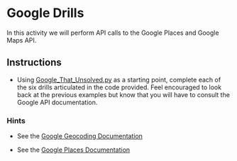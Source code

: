 # Google Drills

In this activity we will perform API calls to the Google Places and Google Maps API.

## Instructions

* Using [Google_That_Unsolved.py](Unsolved/Google_That_Unsolved.py) as a starting point, complete each of the six drills articulated in the code provided. Feel encouraged to look back at the previous examples but know that you will have to consult the Google API documentation.

### Hints

* See the [Google Geocoding Documentation](https://developers.google.com/maps/documentation/geocoding/intro)

* See the [Google Places Documentation](https://developers.google.com/maps/documentation/javascript/places#place_search_requests)
